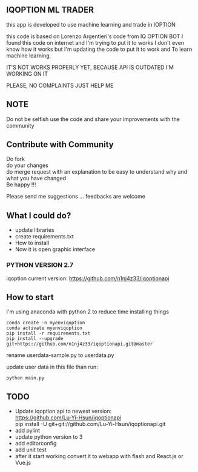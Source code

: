 ## IQOPTION ML TRADER

this app is developed to use machine learning and trade in IOPTION

this code is based on Lorenzo Argentieri's code from IQ OPTION BOT
I found this code on internet and I'm trying to put it to works
I don't even know how it works but I'm updating the code to put it to work
and To learn machine learning.

IT'S NOT WORKS PROPERLY YET, BECAUSE API IS OUTDATED
I'M WORKING ON IT

PLEASE, NO COMPLAINTS
JUST HELP ME

## NOTE

Do not be selfish use the code and share your improvements with the community

## Contribute with Community

Do fork<br>
do your changes<br>
do merge request with an explanation to be easy to understand why and what you have changed<br>
Be happy !!!

Please send me suggestions ... feedbacks are welcome

## What I could do?

- update libraries
- create requirements.txt
- How to install
- Now it is open graphic interface

### PYTHON VERSION 2.7

iqoption current version:
https://github.com/n1nj4z33/iqoptionapi

## How to start

I'm using anaconda with python 2 to reduce time installing things

```
conda create -n myenviqoption
conda activate myenviqoption
pip install -r requirements.txt
pip install --upgrade git+https://github.com/n1nj4z33/iqoptionapi.git@master

```

rename userdata-sample.py to userdata.py

update user data in this file than run:

```
python main.py
```

## TODO

- Update iqoption api to newest version:<br>
  https://github.com/Lu-Yi-Hsun/iqoptionapi<br>
  pip install -U git+git://github.com/Lu-Yi-Hsun/iqoptionapi.git
- add pylint
- update python version to 3
- add editorconfig
- add unit test
- after it start working convert it to webapp with flash and React.js or Vue.js
